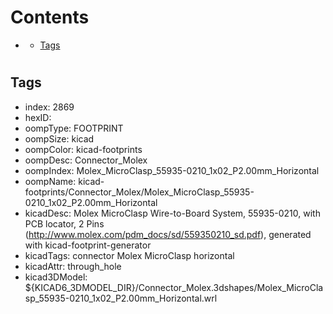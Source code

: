 



Contents
========

* [](#)
	* [Tags](#tags)

# 

## Tags

- index: 2869
- hexID: 
- oompType: FOOTPRINT
- oompSize: kicad
- oompColor: kicad-footprints
- oompDesc: Connector_Molex
- oompIndex: Molex_MicroClasp_55935-0210_1x02_P2.00mm_Horizontal
- oompName: kicad-footprints/Connector_Molex/Molex_MicroClasp_55935-0210_1x02_P2.00mm_Horizontal
- kicadDesc: Molex MicroClasp Wire-to-Board System, 55935-0210, with PCB locator, 2 Pins (http://www.molex.com/pdm_docs/sd/559350210_sd.pdf), generated with kicad-footprint-generator
- kicadTags: connector Molex MicroClasp horizontal
- kicadAttr: through_hole
- kicad3DModel: ${KICAD6_3DMODEL_DIR}/Connector_Molex.3dshapes/Molex_MicroClasp_55935-0210_1x02_P2.00mm_Horizontal.wrl
